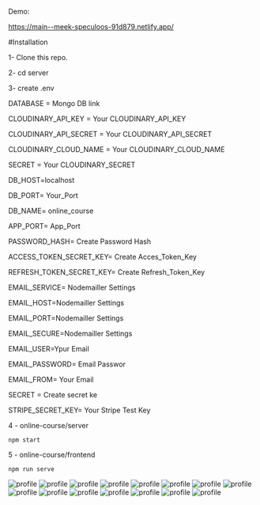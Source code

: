 Demo: 

https://main--meek-speculoos-91d879.netlify.app/

#Installation

1- Clone this repo.

2- cd server

3- create .env

  DATABASE = Mongo DB link

  CLOUDINARY_API_KEY = Your CLOUDINARY_API_KEY

  CLOUDINARY_API_SECRET = Your CLOUDINARY_API_SECRET

  CLOUDINARY_CLOUD_NAME = Your CLOUDINARY_CLOUD_NAME

  SECRET = Your CLOUDINARY_SECRET

  DB_HOST=localhost

  DB_PORT= Your_Port

  DB_NAME= online_course

  APP_PORT= App_Port

  PASSWORD_HASH= Create Password Hash

  ACCESS_TOKEN_SECRET_KEY= Create Acces_Token_Key

  REFRESH_TOKEN_SECRET_KEY= Create Refresh_Token_Key

  EMAIL_SERVICE= Nodemailler Settings

  EMAIL_HOST=Nodemailler Settings

  EMAIL_PORT=Nodemailler Settings

  EMAIL_SECURE=Nodemailler Settings

  EMAIL_USER=Ypur Email

  EMAIL_PASSWORD= Email Passwor

  EMAIL_FROM= Your Email

  SECRET = Create secret ke

  STRIPE_SECRET_KEY= Your Stripe Test Key


4 - online-course/server


    npm start

5 - online-course/frontend

    npm run serve
    
![profile](https://github.com/nurovic/online-course/blob/main/image/3a.png?raw=true)
![profile](https://github.com/nurovic/online-course/blob/main/image/4a.png?raw=true)
![profile](https://github.com/nurovic/online-course/blob/main/image/1A.png?raw=true)
![profile](https://github.com/nurovic/online-course/blob/main/image/2A.png?raw=true)
![profile](https://github.com/nurovic/online-course/blob/main/image/9D.png?raw=true)
![profile](https://github.com/nurovic/online-course/blob/main/image/3d.png?raw=true)
![profile](https://github.com/nurovic/online-course/blob/main/image/4d.png?raw=true)
![profile](https://github.com/nurovic/online-course/blob/main/image/6.PNG?raw=true)
![profile](https://github.com/nurovic/online-course/blob/main/image/6d.png?raw=true)
![profile](https://github.com/nurovic/online-course/blob/main/image/7d.png?raw=true)
![profile](https://github.com/nurovic/online-course/blob/main/image/5d.png?raw=true)
![profile](https://github.com/nurovic/online-course/blob/main/image/1d.png?raw=true)
![profile](https://github.com/nurovic/online-course/blob/main/image/2d.png?raw=true)
![profile](https://github.com/nurovic/online-course/blob/main/image/13.PNG?raw=true)
![profile](https://github.com/nurovic/online-course/blob/main/image/14.PNG?raw=true)
